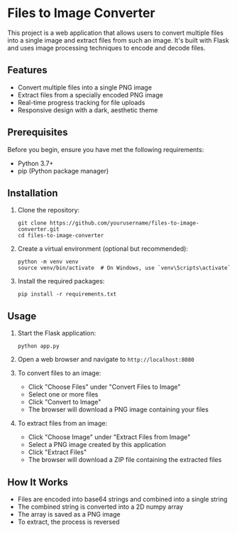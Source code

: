 
# Files to Image Converter

This project is a web application that allows users to convert multiple files into a single image and extract files from such an image. It's built with Flask and uses image processing techniques to encode and decode files.

## Features

- Convert multiple files into a single PNG image
- Extract files from a specially encoded PNG image
- Real-time progress tracking for file uploads
- Responsive design with a dark, aesthetic theme

## Prerequisites

Before you begin, ensure you have met the following requirements:

- Python 3.7+
- pip (Python package manager)

## Installation

1. Clone the repository:
   ```
   git clone https://github.com/yourusername/files-to-image-converter.git
   cd files-to-image-converter
   ```

2. Create a virtual environment (optional but recommended):
   ```
   python -m venv venv
   source venv/bin/activate  # On Windows, use `venv\Scripts\activate`
   ```

3. Install the required packages:
   ```
   pip install -r requirements.txt
   ```

## Usage

1. Start the Flask application:
   ```
   python app.py
   ```

2. Open a web browser and navigate to `http://localhost:8080`

3. To convert files to an image:
   - Click "Choose Files" under "Convert Files to Image"
   - Select one or more files
   - Click "Convert to Image"
   - The browser will download a PNG image containing your files

4. To extract files from an image:
   - Click "Choose Image" under "Extract Files from Image"
   - Select a PNG image created by this application
   - Click "Extract Files"
   - The browser will download a ZIP file containing the extracted files

## How It Works

- Files are encoded into base64 strings and combined into a single string
- The combined string is converted into a 2D numpy array
- The array is saved as a PNG image
- To extract, the process is reversed
